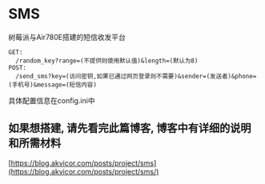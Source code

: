 # SMS

树莓派与Air780E搭建的短信收发平台

```
GET:
  /random_key?range=(不提供则使用默认值)&length=(默认为8)
POST:
  /send_sms?key=(访问密钥,如果已通过网页登录则不需要)&sender=(发送者)&phone=(手机号)&message=(短信内容)
```

具体配置信息在config.ini中

## 如果想搭建, 请先看完此篇博客, 博客中有详细的说明和所需材料

[https://blog.akvicor.com/posts/project/sms](https://blog.akvicor.com/posts/project/sms/)

